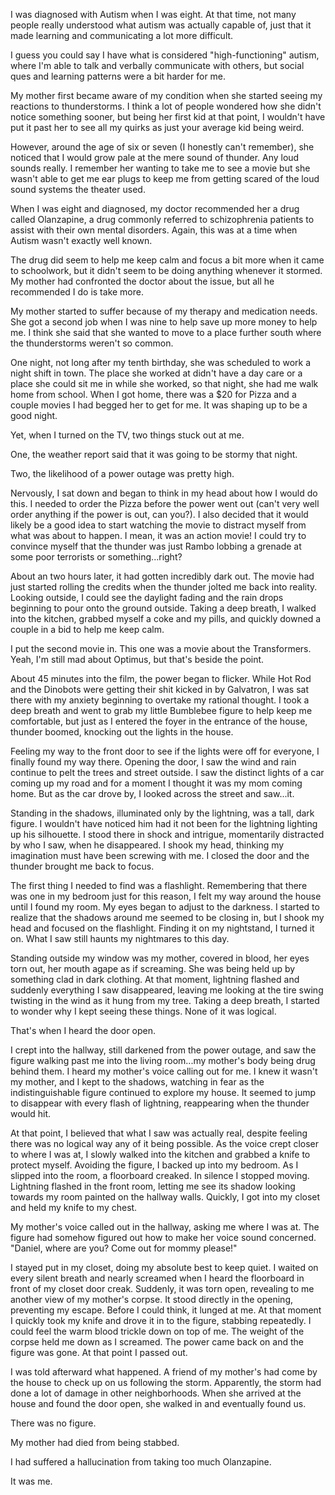 I was diagnosed with Autism when I was eight. At that time, not many people really understood what autism was actually capable of, just that it made learning and communicating a lot more difficult.

I guess you could say I have what is considered "high-functioning" autism, where I'm able to talk and verbally communicate with others, but social ques and learning patterns were a bit harder for me.

My mother first became aware of my condition when she started seeing my reactions to thunderstorms. I think a lot of people wondered how she didn't notice something sooner, but being her first kid at that point, I wouldn't have put it past her to see all my quirks as just your average kid being weird.

However, around the age of six or seven (I honestly can't remember), she noticed that I would grow pale at the mere sound of thunder. Any loud sounds really. I remember her wanting to take me to see a movie but she wasn't able to get me ear plugs to keep me from getting scared of the loud sound systems the theater used.

When I was eight and diagnosed, my doctor recommended her a drug called Olanzapine, a drug commonly referred to schizophrenia patients to assist with their own mental disorders. Again, this was at a time when Autism wasn't exactly well known.

The drug did seem to help me keep calm and focus a bit more when it came to schoolwork, but it didn't seem to be doing anything whenever it stormed. My mother had confronted the doctor about the issue, but all he recommended I do is take more.

My mother started to suffer because of my therapy and medication needs. She got a second job when I was nine to help save up more money to help me. I think she said that she wanted to move to a place further south where the thunderstorms weren't so common.

One night, not long after my tenth birthday, she was scheduled to work a night shift in town. The place she worked at didn't have a day care or a place she could sit me in while she worked, so that night, she had me walk home from school. When I got home, there was a $20 for Pizza and a couple movies I had begged her to get for me. It was shaping up to be a good night.

Yet, when I turned on the TV, two things stuck out at me.

One, the weather report said that it was going to be stormy that night.

Two, the likelihood of a power outage was pretty high.

Nervously, I sat down and began to think in my head about how I would do this. I needed to order the Pizza before the power went out (can't very well order anything if the power is out, can you?). I also decided that it would likely be a good idea to start watching the movie to distract myself from what was about to happen. I mean, it was an action movie! I could try to convince myself that the thunder was just Rambo lobbing a grenade at some poor terrorists or something...right?

About an two hours later, it had gotten incredibly dark out. The movie had just started rolling the credits when the thunder jolted me back into reality. Looking outside, I could see the daylight fading and the rain drops beginning to pour onto the ground outside. Taking a deep breath, I walked into the kitchen, grabbed myself a coke and my pills, and quickly downed a couple in a bid to help me keep calm.

I put the second movie in. This one was a movie about the Transformers. Yeah, I'm still mad about Optimus, but that's beside the point.

About 45 minutes into the film, the power began to flicker. While Hot Rod and the Dinobots were getting their shit kicked in by Galvatron, I was sat there with my anxiety beginning to overtake my rational thought. I took a deep breath and went to grab my little Bumblebee figure to help keep me comfortable, but just as I entered the foyer in the entrance of the house, thunder boomed, knocking out the lights in the house.

Feeling my way to the front door to see if the lights were off for everyone, I finally found my way there. Opening the door, I saw the wind and rain continue to pelt the trees and street outside. I saw the distinct lights of a car coming up my road and for a moment I thought it was my mom coming home. But as the car drove by, I looked across the street and saw...it.

Standing in the shadows, illuminated only by the lightning, was a tall, dark figure. I wouldn't have noticed him had it not been for the lightning lighting up his silhouette. I stood there in shock and intrigue, momentarily distracted by who I saw, when he disappeared. I shook my head, thinking my imagination must have been screwing with me. I closed the door and the thunder brought me back to focus.

The first thing I needed to find was a flashlight. Remembering that there was one in my bedroom just for this reason, I felt my way around the house until I found my room. My eyes began to adjust to the darkness. I started to realize that the shadows around me seemed to be closing in, but I shook my head and focused on the flashlight. Finding it on my nightstand, I turned it on. What I saw still haunts my nightmares to this day.

Standing outside my window was my mother, covered in blood, her eyes torn out, her mouth agape as if screaming. She was being held up by something clad in dark clothing. At that moment, lightning flashed and suddenly everything I saw disappeared, leaving me looking at the tire swing twisting in the wind as it hung from my tree. Taking a deep breath, I started to wonder why I kept seeing these things. None of it was logical.

That's when I heard the door open.

I crept into the hallway, still darkened from the power outage, and saw the figure walking past me into the living room...my mother's body being drug behind them. I heard my mother's voice calling out for me. I knew it wasn't my mother, and I kept to the shadows, watching in fear as the indistinguishable figure continued to explore my house. It seemed to jump to disappear with every flash of lightning, reappearing when the thunder would hit.

At that point, I believed that what I saw was actually real, despite feeling there was no logical way any of it being possible. As the voice crept closer to where I was at, I slowly walked into the kitchen and grabbed a knife to protect myself. Avoiding the figure, I backed up into my bedroom. As I slipped into the room, a floorboard creaked. In silence I stopped moving. Lightning flashed in the front room, letting me see its shadow looking towards my room painted on the hallway walls. Quickly, I got into my closet and held my knife to my chest.

My mother's voice called out in the hallway, asking me where I was at. The figure had somehow figured out how to make her voice sound concerned. "Daniel, where are you? Come out for mommy please!"

I stayed put in my closet, doing my absolute best to keep quiet. I waited on every silent breath and nearly screamed when I heard the floorboard in front of my closet door creak. Suddenly, it was torn open, revealing to me another view of my mother's corpse. It stood directly in the opening, preventing my escape. Before I could think, it lunged at me. At that moment I quickly took my knife and drove it in to the figure, stabbing repeatedly. I could feel the warm blood trickle down on top of me. The weight of the corpse held me down as I screamed. The power came back on and the figure was gone. At that point I passed out.

I was told afterward what happened. A friend of my mother's had come by the house to check up on us following the storm. Apparently, the storm had done a lot of damage in other neighborhoods. When she arrived at the house and found the door open, she walked in and eventually found us.

There was no figure.

My mother had died from being stabbed.

I had suffered a hallucination from taking too much Olanzapine.

It was me.